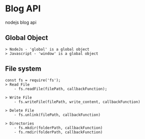 # Blog API
 nodejs blog api

## Global Object
    > NodeJs - 'global' is a global object
    > Javascript - 'window' is a global object

## File system
    const fs = require('fs');
    > Read File
        - fs.readFile(filePath, callbackFunction);

    > Write File 
        - fs.writeFile(filePath, write_content, callbackFunction)

    > Delete File
        - fs.unlink(filePath, callbackFunction)

    > Directories
        - fs.mkdir(folderPath, callbackFunction)
        - fs.rmdir(folderPath, callbackFunction)